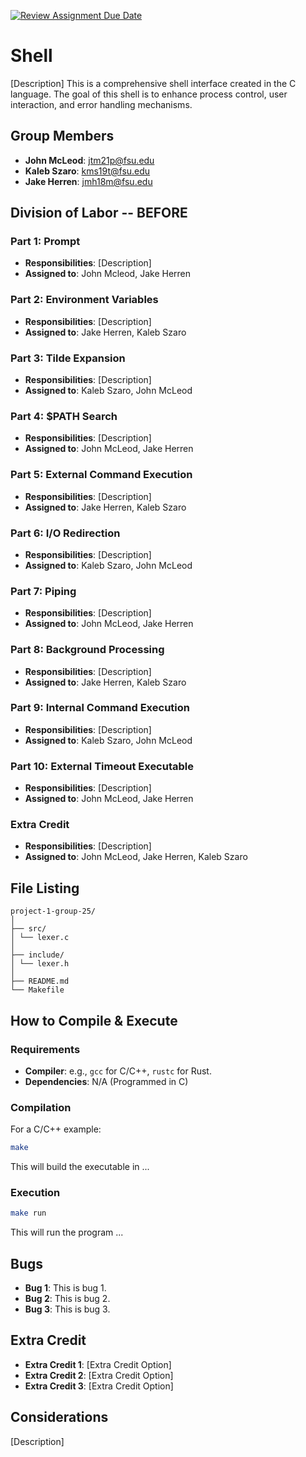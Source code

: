 [![Review Assignment Due Date](https://classroom.github.com/assets/deadline-readme-button-24ddc0f5d75046c5622901739e7c5dd533143b0c8e959d652212380cedb1ea36.svg)](https://classroom.github.com/a/wtw9xmrw)
# Shell
[Description]
This is a comprehensive shell interface created in the C language. The goal of this shell is to enhance process control, user interaction, and error handling mechanisms. 
## Group Members
- **John McLeod**: jtm21p@fsu.edu
- **Kaleb Szaro**: kms19t@fsu.edu
- **Jake Herren**: jmh18m@fsu.edu
## Division of Labor -- BEFORE

### Part 1: Prompt
- **Responsibilities**: [Description]
- **Assigned to**: John Mcleod, Jake Herren

### Part 2: Environment Variables
- **Responsibilities**: [Description]
- **Assigned to**: Jake Herren, Kaleb Szaro

### Part 3: Tilde Expansion
- **Responsibilities**: [Description]
- **Assigned to**: Kaleb Szaro, John McLeod

### Part 4: $PATH Search
- **Responsibilities**: [Description]
- **Assigned to**: John McLeod, Jake Herren

### Part 5: External Command Execution
- **Responsibilities**: [Description]
- **Assigned to**: Jake Herren, Kaleb Szaro

### Part 6: I/O Redirection
- **Responsibilities**: [Description]
- **Assigned to**: Kaleb Szaro, John McLeod

### Part 7: Piping
- **Responsibilities**: [Description]
- **Assigned to**: John McLeod, Jake Herren

### Part 8: Background Processing
- **Responsibilities**: [Description]
- **Assigned to**: Jake Herren, Kaleb Szaro

### Part 9: Internal Command Execution
- **Responsibilities**: [Description]
- **Assigned to**: Kaleb Szaro, John McLeod

### Part 10: External Timeout Executable
- **Responsibilities**: [Description]
- **Assigned to**: John McLeod, Jake Herren

### Extra Credit
- **Responsibilities**: [Description]
- **Assigned to**: John McLeod, Jake Herren, Kaleb Szaro

## File Listing
```
project-1-group-25/
│
├── src/
│ └── lexer.c
│
├── include/
│ └── lexer.h
│
├── README.md
└── Makefile
```
## How to Compile & Execute

### Requirements
- **Compiler**: e.g., `gcc` for C/C++, `rustc` for Rust.
- **Dependencies**: N/A (Programmed in C)

### Compilation
For a C/C++ example:
```bash
make
```
This will build the executable in ...
### Execution
```bash
make run
```
This will run the program ...

## Bugs
- **Bug 1**: This is bug 1.
- **Bug 2**: This is bug 2.
- **Bug 3**: This is bug 3.

## Extra Credit
- **Extra Credit 1**: [Extra Credit Option]
- **Extra Credit 2**: [Extra Credit Option]
- **Extra Credit 3**: [Extra Credit Option]

## Considerations
[Description]
